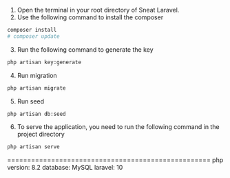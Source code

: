 1. Open the terminal in your root directory of Sneat Laravel.
2. Use the following command to install the composer

```bash
composer install
# composer update
```

3. Run the following command to generate the key

```bash
php artisan key:generate
```

4. Run migration

```bash
php artisan migrate
```

5. Run seed

```bash
php artisan db:seed
```
6. To serve the application, you need to run the following command in the project directory

```bash
php artisan serve
```


===================================================
php version: 8.2
database: MySQL
laravel: 10

